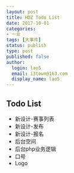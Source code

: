 ```yaml
---
layout: post
title: HDZ Todo List
date: 2017-10-01
categories:
- 一业
tags: [大事件]
status: publish
type: post
published: false
author:
  login: lao5
  email: i3town@163.com
  display_name: lao5
---
```


## Todo List
* 新设计-赛事列表
* 新设计-发布
* 新设计-报名
* 后台空间
* 后台php业务逻辑
* 口号
* Logo





